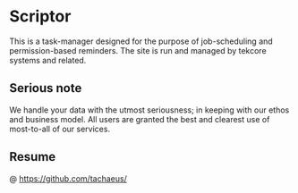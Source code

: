 # Scriptor
This is a task-manager designed for the purpose of job-scheduling and permission-based reminders.
The site is run and managed by tekcore systems and related.

## Serious note
We handle your data with the utmost seriousness; in keeping with our ethos and business model.
All users are granted the best and clearest use of most-to-all of our services.

## Resume
@ https://github.com/tachaeus/